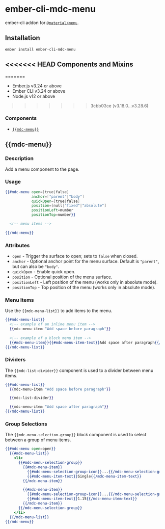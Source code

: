 ember-cli-mdc-menu
===========================

ember-cli addon for [`@material/menu`](https://github.com/material-components/material-components-web/tree/master/packages/mdc-menu).

Installation
------------

    ember install ember-cli-mdc-menu

<<<<<<< HEAD
Components and Mixins
-----------------------
=======
* Ember.js v3.24 or above
* Ember CLI v3.24 or above
* Node.js v12 or above
>>>>>>> 3cbb03ce (v3.18.0...v3.28.6)

### Components

* [`{{mdc-menu}}`](#mdc-menu)


{{mdc-menu}}
---------------

### Description

Add a menu component to the page.

### Usage

```handlebars
{{#mdc-menu open=[true|false]
            anchor=["parent"|"body"]
            quickOpen=[true|false]
            position=[null|"fixed"|"absolute"]
            positionLeft=number
            positionTop=number}}

  <!-- menu items -->
            
{{/mdc-menu}}
```

### Attributes

* `open` - Trigger the surface to open; sets to `false` when closed.
* `anchor` - Optional anchor point for the menu surface. Default is `"parent"`, but can also be `"body"`.
* `quickOpen` - Enable quick open.
* `position` - Optional position of the menu surface.
* `positionLeft` - Left position of the menu (works only in absolute mode).
* `positionTop` - Top position of the menu (works only in absolute mode).

### Menu Items

Use the `{{mdc-menu-list}}` to add items to the menu.

```handlebars
{{#mdc-menu-list}}
  <!-- example of an inline menu item -->
  {{mdc-menu-item "Add space before paragraph"}}
  
  <!-- example of a block menu item -->
  {{#mdc-menu-item}}{{#mdc-menu-item-text}}Add space after paragraph{{/mdc-menu-item-text}}{{/mdc-menu-item}}
{{/mdc-menu-list}}
```

### Dividers

The `{{mdc-list-divider}}` component is used to a divider between menu items.

```handlebars
{{#mdc-menu-list}}
  {{mdc-menu-item "Add space before paragraph"}}

  {{mdc-list-divider}}

  {{mdc-menu-item "Add space after paragraph"}}
{{/mdc-menu-list}}
```

### Group Selections

The `{{mdc-menu-selection-group}}` block component is used to select between
a group of menu items.

```handlebars
{{#mdc-menu open=open}}
  {{#mdc-menu-list}}
    <li>
      {{#mdc-menu-selection-group}}
        {{#mdc-menu-item}}
          {{#mdc-menu-selection-group-icon}}...{{/mdc-menu-selection-group-icon}}
          {{#mdc-menu-item-text}}Single{{/mdc-menu-item-text}}
        {{/mdc-menu-item}}

        {{#mdc-menu-item}}
          {{#mdc-menu-selection-group-icon}}...{{/mdc-menu-selection-group-icon}}
          {{#mdc-menu-item-text}}1.15{{/mdc-menu-item-text}}
        {{/mdc-menu-item}}
      {{/mdc-menu-selection-group}}
    </li>
  {{/mdc-menu-list}}
{{/mdc-menu}}
```
